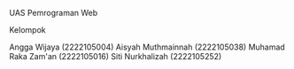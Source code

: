 UAS Pemrograman Web

Kelompok 

Angga Wijaya (2222105004)
Aisyah Muthmainnah (2222105038) 
Muhamad Raka Zam'an (2222105016)
Siti Nurkhalizah (2222105252) 
